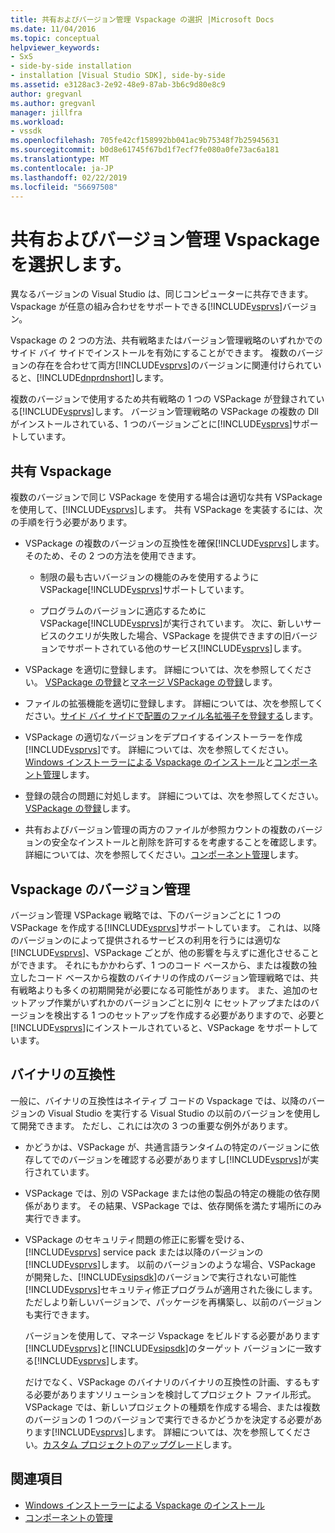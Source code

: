 ```yaml
---
title: 共有およびバージョン管理 Vspackage の選択 |Microsoft Docs
ms.date: 11/04/2016
ms.topic: conceptual
helpviewer_keywords:
- SxS
- side-by-side installation
- installation [Visual Studio SDK], side-by-side
ms.assetid: e3128ac3-2e92-48e9-87ab-3b6c9d80e8c9
author: gregvanl
ms.author: gregvanl
manager: jillfra
ms.workload:
- vssdk
ms.openlocfilehash: 705fe42cf158992bb041ac9b75348f7b25945631
ms.sourcegitcommit: b0d8e61745f67bd1f7ecf7fe080a0fe73ac6a181
ms.translationtype: MT
ms.contentlocale: ja-JP
ms.lasthandoff: 02/22/2019
ms.locfileid: "56697508"
---
```

# <a name="choose-between-shared-and-versioned-vspackages"></a>共有およびバージョン管理 Vspackage を選択します。
異なるバージョンの Visual Studio は、同じコンピューターに共存できます。 Vspackage が任意の組み合わせをサポートできる[!INCLUDE[vsprvs](../code-quality/includes/vsprvs_md.md)]バージョン。

 Vspackage の 2 つの方法、共有戦略またはバージョン管理戦略のいずれかでのサイド バイ サイドでインストールを有効にすることができます。 複数のバージョンの存在を合わせて両方[!INCLUDE[vsprvs](../code-quality/includes/vsprvs_md.md)]のバージョンに関連付けられていると、[!INCLUDE[dnprdnshort](../code-quality/includes/dnprdnshort_md.md)]します。

 複数のバージョンで使用するため共有戦略の 1 つの VSPackage が登録されている[!INCLUDE[vsprvs](../code-quality/includes/vsprvs_md.md)]します。 バージョン管理戦略の VSPackage の複数の Dll がインストールされている、1 つのバージョンごとに[!INCLUDE[vsprvs](../code-quality/includes/vsprvs_md.md)]サポートしています。

## <a name="shared-vspackages"></a>共有 Vspackage
 複数のバージョンで同じ VSPackage を使用する場合は適切な共有 VSPackage を使用して、[!INCLUDE[vsprvs](../code-quality/includes/vsprvs_md.md)]します。 共有 VSPackage を実装するには、次の手順を行う必要があります。

- VSPackage の複数のバージョンの互換性を確保[!INCLUDE[vsprvs](../code-quality/includes/vsprvs_md.md)]します。 そのため、その 2 つの方法を使用できます。

  - 制限の最も古いバージョンの機能のみを使用するように VSPackage[!INCLUDE[vsprvs](../code-quality/includes/vsprvs_md.md)]サポートしています。

  - プログラムのバージョンに適応するために VSPackage[!INCLUDE[vsprvs](../code-quality/includes/vsprvs_md.md)]が実行されています。 次に、新しいサービスのクエリが失敗した場合、VSPackage を提供できますの旧バージョンでサポートされている他のサービス[!INCLUDE[vsprvs](../code-quality/includes/vsprvs_md.md)]します。

- VSPackage を適切に登録します。 詳細については、次を参照してください。 [VSPackage の登録](../extensibility/internals/vspackage-registration.md)と[マネージ VSPackage の登録](https://msdn.microsoft.com/library/f69e0ea3-6a92-4639-8ca9-4c9c210e58a1)します。

- ファイルの拡張機能を適切に登録します。 詳細については、次を参照してください。[サイド バイ サイドで配置のファイル名拡張子を登録する](../extensibility/registering-file-name-extensions-for-side-by-side-deployments.md)します。

- VSPackage の適切なバージョンをデプロイするインストーラーを作成[!INCLUDE[vsprvs](../code-quality/includes/vsprvs_md.md)]です。 詳細については、次を参照してください。 [Windows インストーラーによる Vspackage のインストール](../extensibility/internals/installing-vspackages-with-windows-installer.md)と[コンポーネント管理](../extensibility/internals/component-management.md)します。

- 登録の競合の問題に対処します。 詳細については、次を参照してください。 [VSPackage の登録](../extensibility/internals/vspackage-registration.md)します。

- 共有およびバージョン管理の両方のファイルが参照カウントの複数のバージョンの安全なインストールと削除を許可するを考慮することを確認します。 詳細については、次を参照してください。[コンポーネント管理](../extensibility/internals/component-management.md)します。

## <a name="versioned-vspackages"></a>Vspackage のバージョン管理
 バージョン管理 VSPackage 戦略では、下のバージョンごとに 1 つの VSPackage を作成する[!INCLUDE[vsprvs](../code-quality/includes/vsprvs_md.md)]サポートしています。 これは、以降のバージョンのによって提供されるサービスの利用を行うには適切な[!INCLUDE[vsprvs](../code-quality/includes/vsprvs_md.md)]、VSPackage ごとが、他の影響を与えずに進化させることができます。 それにもかかわらず、1 つのコード ベースから、または複数の独立したコード ベースから複数のバイナリの作成のバージョン管理戦略では、共有戦略よりも多くの初期開発が必要になる可能性があります。 また、追加のセットアップ作業がいずれかのバージョンごとに別々 にセットアップまたはのバージョンを検出する 1 つのセットアップを作成する必要がありますので、必要と[!INCLUDE[vsprvs](../code-quality/includes/vsprvs_md.md)]にインストールされていると、VSPackage をサポートしています。

## <a name="binary-compatibility"></a>バイナリの互換性
 一般に、バイナリの互換性はネイティブ コードの Vspackage では、以降のバージョンの Visual Studio を実行する Visual Studio の以前のバージョンを使用して開発できます。 ただし、これには次の 3 つの重要な例外があります。

- かどうかは、VSPackage が、共通言語ランタイムの特定のバージョンに依存してでのバージョンを確認する必要がありますし[!INCLUDE[vsprvs](../code-quality/includes/vsprvs_md.md)]が実行されています。

- VSPackage では、別の VSPackage または他の製品の特定の機能の依存関係があります。 その結果、VSPackage では、依存関係を満たす場所にのみ実行できます。

- VSPackage のセキュリティ問題の修正に影響を受ける、 [!INCLUDE[vsprvs](../code-quality/includes/vsprvs_md.md)] service pack または以降のバージョンの[!INCLUDE[vsprvs](../code-quality/includes/vsprvs_md.md)]します。 以前のバージョンのような場合、VSPackage が開発した、[!INCLUDE[vsipsdk](../extensibility/includes/vsipsdk_md.md)]のバージョンで実行されない可能性[!INCLUDE[vsprvs](../code-quality/includes/vsprvs_md.md)]セキュリティ修正プログラムが適用された後にします。 ただしより新しいバージョンで、パッケージを再構築し、以前のバージョンも実行できます。

  バージョンを使用して、マネージ Vspackage をビルドする必要があります[!INCLUDE[vsprvs](../code-quality/includes/vsprvs_md.md)]と[!INCLUDE[vsipsdk](../extensibility/includes/vsipsdk_md.md)]のターゲット バージョンに一致する[!INCLUDE[vsprvs](../code-quality/includes/vsprvs_md.md)]します。

  だけでなく、VSPackage のバイナリのバイナリの互換性の計画、するもする必要がありますソリューションを検討してプロジェクト ファイル形式。 VSPackage では、新しいプロジェクトの種類を作成する場合、または複数のバージョンの 1 つのバージョンで実行できるかどうかを決定する必要があります[!INCLUDE[vsprvs](../code-quality/includes/vsprvs_md.md)]します。 詳細については、次を参照してください。[カスタム プロジェクトのアップグレード](../extensibility/internals/upgrading-projects.md#upgrading-custom-projects)します。

## <a name="see-also"></a>関連項目
- [Windows インストーラーによる Vspackage のインストール](../extensibility/internals/installing-vspackages-with-windows-installer.md)
- [コンポーネントの管理](../extensibility/internals/component-management.md)